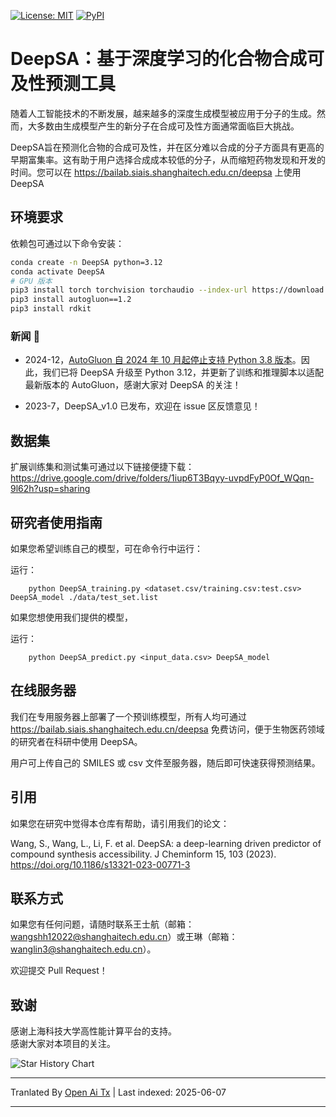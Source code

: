 [![License: MIT](https://img.shields.io/badge/License-MIT-yellow)](https://github.com/Shihang-Wang-58/DeepSA)
[![PyPI](https://img.shields.io/badge/PyPI-cyan)](https://pypi.org/project/deepsa)

# DeepSA：基于深度学习的化合物合成可及性预测工具

随着人工智能技术的不断发展，越来越多的深度生成模型被应用于分子的生成。然而，大多数由生成模型产生的新分子在合成可及性方面通常面临巨大挑战。

DeepSA旨在预测化合物的合成可及性，并在区分难以合成的分子方面具有更高的早期富集率。这有助于用户选择合成成本较低的分子，从而缩短药物发现和开发的时间。您可以在 https://bailab.siais.shanghaitech.edu.cn/deepsa 上使用 DeepSA<br/>

## 环境要求
依赖包可通过以下命令安装：
```bash
conda create -n DeepSA python=3.12
conda activate DeepSA
# GPU 版本
pip3 install torch torchvision torchaudio --index-url https://download.pytorch.org/whl/cu118
pip3 install autogluon==1.2
pip3 install rdkit
```
### 新闻 🔔 

* 2024-12，[AutoGluon 自 2024 年 10 月起停止支持 Python 3.8 版本](https://github.com/autogluon/autogluon/pull/4512)。因此，我们已将 DeepSA 升级至 Python 3.12，并更新了训练和推理脚本以适配最新版本的 AutoGluon，感谢大家对 DeepSA 的关注！

* 2023-7，DeepSA_v1.0 已发布，欢迎在 issue 区反馈意见！

## 数据集
扩展训练集和测试集可通过以下链接便捷下载：https://drive.google.com/drive/folders/1iup6T3Bqyy-uvpdFyP0Of_WQqn-9l62h?usp=sharing

## 研究者使用指南
如果您希望训练自己的模型，可在命令行中运行：

运行：
```
    python DeepSA_training.py <dataset.csv/training.csv:test.csv> DeepSA_model ./data/test_set.list
```
如果您想使用我们提供的模型，

运行：
```
    python DeepSA_predict.py <input_data.csv> DeepSA_model
```

## 在线服务器

我们在专用服务器上部署了一个预训练模型，所有人均可通过 https://bailab.siais.shanghaitech.edu.cn/deepsa 免费访问，便于生物医药领域的研究者在科研中使用 DeepSA。

用户可上传自己的 SMILES 或 csv 文件至服务器，随后即可快速获得预测结果。

## <span id="citelink">引用</span>
如果您在研究中觉得本仓库有帮助，请引用我们的论文：

Wang, S., Wang, L., Li, F. et al. DeepSA: a deep-learning driven predictor of compound synthesis accessibility. J Cheminform 15, 103 (2023). https://doi.org/10.1186/s13321-023-00771-3

## 联系方式
如果您有任何问题，请随时联系王士航（邮箱：wangshh12022@shanghaitech.edu.cn）或王琳（邮箱：wanglin3@shanghaitech.edu.cn）。

欢迎提交 Pull Request！

## 致谢
感谢上海科技大学高性能计算平台的支持。<br/>
感谢大家对本项目的关注。

![Star History Chart](https://api.star-history.com/svg?repos=Shihang-Wang-58/DeepSA&type=Date)

---

Tranlated By [Open Ai Tx](https://github.com/OpenAiTx/OpenAiTx) | Last indexed: 2025-06-07

---